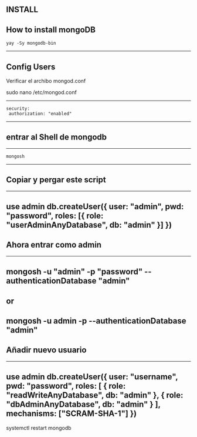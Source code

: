 ## INSTALL

How to install mongoDB 
---
	yay -Sy mongodb-bin
---


## Config Users
Verificar el archibo mongod.conf


sudo nano /etc/mongod.conf

---
    security:
     authorization: "enabled"
---
 
## entrar al Shell de mongodb 
---
	mongosh
---

## Copiar y pergar este script
---
use admin
db.createUser({
  user: "admin",
  pwd: "password",
  roles: [{ role: "userAdminAnyDatabase", db: "admin" }]
})
---


## Ahora entrar como admin
---
mongosh -u "admin" -p "password" --authenticationDatabase "admin"
---
or
---
mongosh -u admin -p --authenticationDatabase "admin"
---

## Añadir nuevo usuario
---
use admin
db.createUser({
  user: "username",
  pwd: "password",
  roles: [
    { role: "readWriteAnyDatabase", db: "admin" },
    { role: "dbAdminAnyDatabase", db: "admin" }
  ],
  mechanisms: ["SCRAM-SHA-1"]
})
---

systemctl restart mongodb

